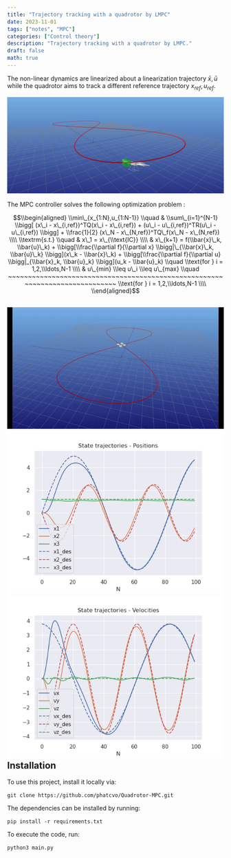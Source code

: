 ```yaml
---
title: "Trajectory tracking with a quadrotor by LMPC"
date: 2023-11-01
tags: ["notes", "MPC"]
categories: ["Control theory"]
description: "Trajectory tracking with a quadrotor by LMPC."
draft: false
math: true
---
```


The non-linear dynamics are linearized about a linearization trajectory $\bar{x}, \bar{u}$ while the quadrotor aims to track a different reference trajectory 
$x_{ref}, u_{ref}$.

![](https://raw.githubusercontent.com/phatcvo/Quadrotor-MPC/main/images/drone_image.png)

The MPC controller solves the following optimization problem :


$$\\begin{aligned} 
\\min\_{x_{1:N},u_{1:N-1}} \\quad & \\sum\_{i=1}^{N-1} \\bigg[ (x\_i - x\_{i,ref})^TQ(x\_i - x\_{i,ref}) + (u\_i - u\_{i,ref})^TR(u\_i - u\_{i,ref}) \\bigg] + \\frac{1}{2} (x\_N - x\_{N,ref})^TQ\_f(x\_N - x\_{N,ref}) \\\\
\\textrm{s.t.} \\quad 
 & x\_1 = x\_{\\text{IC}} \\\\ 
 & x\_{k+1} = f(\\bar{x}\_k, \\bar{u}\_k) + \\bigg[\\frac{\\partial f}{\\partial x} \\bigg|\_{\\bar{x}\_k, \\bar{u}\_k}  \\bigg](x\_k - \\bar{x}\_k) + \\bigg[\\frac{\\partial f}{\\partial u} \\bigg|_{\\bar{x}_k, \\bar{u}_k}  \\bigg](u_k - \\bar{u}_k)   \\quad \\text{for } i = 1,2,\\ldots,N-1 \\\\ 
 & u\_{min} \\leq u\_i \\leq u\_{max} \\quad ~~~~~~~~~~~~~~~~~~~~~~~~~~~~~~~~~~~~~~~~~~~~~~~~~~~~~~~~~~~~~~~~~~~~~~~~~~~~~ \\text{for } i = 1,2,\\ldots,N-1 \\\\ 
 \\end{aligned}$$


![](https://raw.githubusercontent.com/phatcvo/Quadrotor-MPC/main/images/drone.gif)
![](https://raw.githubusercontent.com/phatcvo/Quadrotor-MPC/main/images/state_trajectories_pos.png)
![](https://raw.githubusercontent.com/phatcvo/Quadrotor-MPC/main/images/state_trajectories_vel.png)
Installation
------------

To use this project, install it locally via:
```
git clone https://github.com/phatcvo/Quadrotor-MPC.git
```

The dependencies can be installed by running:
```
pip install -r requirements.txt
```

To execute the code, run:
```
python3 main.py
```
